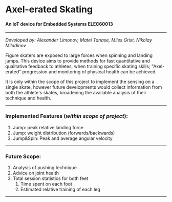 Axel-erated Skating
===
#### An IoT device for Embedded Systems ELEC60013

---

*Developed by: Alexander Limonov, Matei Tanase, Miles Grist, Nikolay Miladinov* 

Figure skaters are exposed to large forces when spinning and landing jumps.
This device aims to provide methods for fast quantitative and qualitative feedback to athletes, when training specific
skating skills; "Axel-erated" progression and monitoring of physical health can be achieved.

It is only within the scope of this project to implement the sensing on a single skate,
however future developments would collect information from both the athlete's skates,
broadening the available analysis of their technique and health.

---

### Implemented Features (*within scope of project*):
1. Jump: peak relative landing force
2. Jump: weight distribution (forwards/backwards)
3. Jump&Spin: Peak and average angular velocity

---

### Future Scope:
1. Analysis of pushing technique
2. Advice on joint health
3. Total session statistics for both feet
   1. Time spent on each foot
   2. Estimated relative training of each leg

---